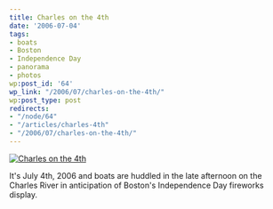 ```yaml
---
title: Charles on the 4th
date: '2006-07-04'
tags:
- boats
- Boston
- Independence Day
- panorama
- photos
wp:post_id: '64'
wp_link: "/2006/07/charles-on-the-4th/"
wp:post_type: post
redirects:
- "/node/64"
- "/articles/charles-4th"
- "/2006/07/charles-on-the-4th/"
---
```


[ ![Charles on the 4th](http://static.flickr.com/71/182149771_edff213ce6.jpg) ](http://www.flickr.com/photos/bensheldon/182149771/ "Photo Sharing")

It's July 4th, 2006 and boats are huddled in the late afternoon on the Charles River in anticipation of Boston's Independence Day fireworks display.
